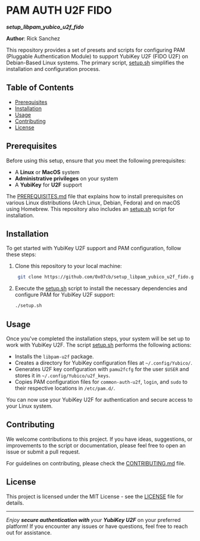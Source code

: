 # PAM AUTH U2F FIDO
***setup_libpam_yubico_u2f_fido***

**Author**: Rick Sanchez

This repository provides a set of presets and scripts for configuring PAM (Pluggable Authentication Module) to support YubiKey U2F (FIDO U2F) on Debian-Based Linux systems. The primary script, [setup.sh](setup.sh) simplifies the installation and configuration process.

## Table of Contents
- [Prerequisites](#prerequisites)
- [Installation](#installation)
- [Usage](#usage)
- [Contributing](#contributing)
- [License](#license)

## Prerequisites

Before using this setup, ensure that you meet the following prerequisites:

- A **Linux** or **MacOS** system
- **Administrative privileges** on your system
- A **YubiKey** for **U2F** support

The [PREREQUISITES.md](PREREQUISITES.md) file that explains how to install prerequisites on various Linux distributions (Arch Linux, Debian, Fedora) and on macOS using Homebrew. 
This repository also includes an [setup.sh](setup.sh) script for installation.

## Installation

To get started with YubiKey U2F support and PAM configuration, follow these steps:

1. Clone this repository to your local machine:
   ```bash
    git clone https://github.com/0x07cb/setup_libpam_yubico_u2f_fido.git && cd setup_libpam_yubico_u2f_fido
   ```
   
2. Execute the [setup.sh](setup.sh) script to install the necessary dependencies and configure PAM for YubiKey U2F support:
   ```bash
   ./setup.sh

## Usage

Once you've completed the installation steps, your system will be set up to work with YubiKey U2F. The script [setup.sh](setup.sh) performs the following actions:

- Installs the `libpam-u2f` package.
- Creates a directory for YubiKey configuration files at `~/.config/Yubico/`.
- Generates U2F key configuration with `pamu2fcfg` for the user `$USER` and stores it in `~/.config/Yubico/u2f_keys`.
- Copies PAM configuration files for `common-auth-u2f`, `login`, and `sudo` to their respective locations in `/etc/pam.d/`.

You can now use your YubiKey U2F for authentication and secure access to your Linux system.

## Contributing

We welcome contributions to this project. If you have ideas, suggestions, or improvements to the script or documentation, please feel free to open an issue or submit a pull request.

For guidelines on contributing, please check the [CONTRIBUTING.md](CONTRIBUTING.md) file.

## License

This project is licensed under the MIT License - see the [LICENSE](LICENSE) file for details.

---

_Enjoy **secure authentication with** your **YubiKey U2F**_ on your preferred platform!
If you encounter any issues or have questions, feel free to reach out for assistance.


